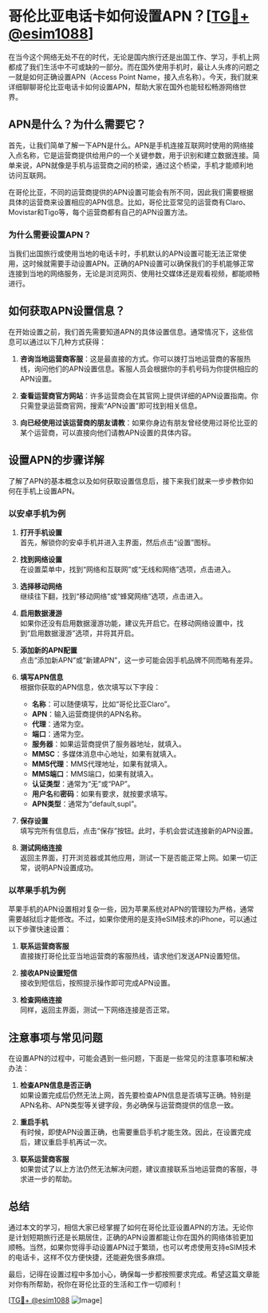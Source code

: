 # 哥伦比亚电话卡如何设置APN？[[TG💪+ @esim1088](https://t.me/s/esim1088)]

在当今这个网络无处不在的时代，无论是国内旅行还是出国工作、学习，手机上网都成了我们生活中不可或缺的一部分。而在国外使用手机时，最让人头疼的问题之一就是如何正确设置APN（Access Point Name，接入点名称）。今天，我们就来详细聊聊哥伦比亚电话卡如何设置APN，帮助大家在国外也能轻松畅游网络世界。

## APN是什么？为什么需要它？

首先，让我们简单了解一下APN是什么。APN是手机连接互联网时使用的网络接入点名称，它是运营商提供给用户的一个关键参数，用于识别和建立数据连接。简单来说，APN就像是手机与运营商之间的桥梁，通过这个桥梁，手机才能顺利地访问互联网。

在哥伦比亚，不同的运营商提供的APN设置可能会有所不同，因此我们需要根据具体的运营商来设置相应的APN信息。比如，哥伦比亚常见的运营商有Claro、Movistar和Tigo等，每个运营商都有自己的APN设置方法。

### 为什么需要设置APN？

当我们出国旅行或使用当地的电话卡时，手机默认的APN设置可能无法正常使用，这时候就需要手动设置APN。正确的APN设置可以确保我们的手机能够正常连接到当地的网络服务，无论是浏览网页、使用社交媒体还是观看视频，都能顺畅进行。

## 如何获取APN设置信息？

在开始设置之前，我们首先需要知道APN的具体设置信息。通常情况下，这些信息可以通过以下几种方式获得：

1. **咨询当地运营商客服**：这是最直接的方式。你可以拨打当地运营商的客服热线，询问他们的APN设置信息。客服人员会根据你的手机号码为你提供相应的APN设置。

2. **查看运营商官方网站**：许多运营商会在其官网上提供详细的APN设置指南。你只需登录运营商官网，搜索“APN设置”即可找到相关信息。

3. **向已经使用过该运营商的朋友请教**：如果你身边有朋友曾经使用过哥伦比亚的某个运营商，可以直接向他们请教APN设置的具体内容。

## 设置APN的步骤详解

了解了APN的基本概念以及如何获取设置信息后，接下来我们就来一步步教你如何在手机上设置APN。

### 以安卓手机为例

1. **打开手机设置**  
   首先，解锁你的安卓手机并进入主界面，然后点击“设置”图标。

2. **找到网络设置**  
   在设置菜单中，找到“网络和互联网”或“无线和网络”选项，点击进入。

3. **选择移动网络**  
   继续往下翻，找到“移动网络”或“蜂窝网络”选项，点击进入。

4. **启用数据漫游**  
   如果你还没有启用数据漫游功能，建议先开启它。在移动网络设置中，找到“启用数据漫游”选项，并将其开启。

5. **添加新的APN配置**  
   点击“添加新APN”或“新建APN”，这一步可能会因手机品牌不同而略有差异。

6. **填写APN信息**  
   根据你获取的APN信息，依次填写以下字段：
   - **名称**：可以随便填写，比如“哥伦比亚Claro”。
   - **APN**：输入运营商提供的APN名称。
   - **代理**：通常为空。
   - **端口**：通常为空。
   - **服务器**：如果运营商提供了服务器地址，就填入。
   - **MMSC**：多媒体消息中心地址，如果有就填入。
   - **MMS代理**：MMS代理地址，如果有就填入。
   - **MMS端口**：MMS端口，如果有就填入。
   - **认证类型**：通常为“无”或“PAP”。
   - **用户名**和**密码**：如果有要求，就按要求填写。
   - **APN类型**：通常为“default,supl”。

7. **保存设置**  
   填写完所有信息后，点击“保存”按钮。此时，手机会尝试连接新的APN设置。

8. **测试网络连接**  
   返回主界面，打开浏览器或其他应用，测试一下是否能正常上网。如果一切正常，说明APN设置成功。

### 以苹果手机为例

苹果手机的APN设置相对复杂一些，因为苹果系统对APN的管理较为严格，通常需要越狱后才能修改。不过，如果你使用的是支持eSIM技术的iPhone，可以通过以下步骤快速设置：

1. **联系运营商客服**  
   直接拨打哥伦比亚当地运营商的客服热线，请求他们发送APN设置短信。

2. **接收APN设置短信**  
   接收到短信后，按照提示操作即可完成APN设置。

3. **检查网络连接**  
   同样，返回主界面，测试一下网络连接是否正常。

## 注意事项与常见问题

在设置APN的过程中，可能会遇到一些问题，下面是一些常见的注意事项和解决办法：

1. **检查APN信息是否正确**  
   如果设置完成后仍然无法上网，首先要检查APN信息是否填写正确。特别是APN名称、APN类型等关键字段，务必确保与运营商提供的信息一致。

2. **重启手机**  
   有时候，即使APN设置正确，也需要重启手机才能生效。因此，在设置完成后，建议重启手机再试一次。

3. **联系运营商客服**  
   如果尝试了以上方法仍然无法解决问题，建议直接联系当地运营商的客服，寻求进一步的帮助。

## 总结

通过本文的学习，相信大家已经掌握了如何在哥伦比亚设置APN的方法。无论你是计划短期旅行还是长期居住，正确的APN设置都能让你在国外的网络体验更加顺畅。当然，如果你觉得手动设置APN过于繁琐，也可以考虑使用支持eSIM技术的电话卡，这样不仅方便快捷，还能避免很多麻烦。

最后，记得在设置过程中多加小心，确保每一步都按照要求完成。希望这篇文章能对你有所帮助，祝你在哥伦比亚的生活和工作一切顺利！

[[TG💪+ @esim1088](https://t.me/s/esim1088) ![Image](https://i.postimg.cc/4NQfJmqS/Snipaste-2025-05-13-00-14-12.png)]